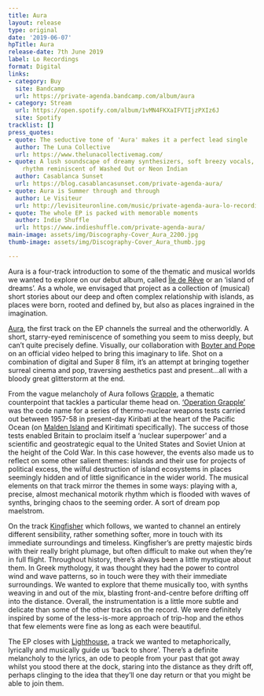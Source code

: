 ```yaml
---
title: Aura
layout: release
type: original
date: '2019-06-07'
hpTitle: Aura
release-date: 7th June 2019
label: Lo Recordings
format: Digital
links:
- category: Buy
  site: Bandcamp
  url: https://private-agenda.bandcamp.com/album/aura
- category: Stream
  url: https://open.spotify.com/album/1vMN4FKXaIFVTIjzPXIz6J
  site: Spotify
tracklist: []
press_quotes:
- quote: The seductive tone of 'Aura' makes it a perfect lead single
  author: The Luna Collective
  url: https://www.thelunacollectivemag.com/
- quote: A lush soundscape of dreamy synthesizers, soft breezy vocals, and pulsating
    rhythm reminiscent of Washed Out or Neon Indian
  author: Casablanca Sunset
  url: https://blog.casablancasunset.com/private-agenda-aura/
- quote: Aura is Summer through and through
  author: Le Visiteur
  url: http://levisiteuronline.com/music/private-agenda-aura-lo-recordings-2/?fbclid=IwAR37aQScgNQNtiMyQ7aqvWHq8O64eXn2tUiwfcvk-m3K7hiaYQnHKvzdnZQ
- quote: The whole EP is packed with memorable moments
  author: Indie Shuffle
  url: https://www.indieshuffle.com/private-agenda-aura/
main-image: assets/img/Discography-Cover_Aura_2200.jpg
thumb-image: assets/img/Discography-Cover_Aura_thumb.jpg

---
```

Aura is a four-track introduction to some of the thematic and musical worlds we wanted to explore on our debut album, called [Île de Rêve](https://private-agenda.com/discography/Ile-de-Reve/) or an ‘island of dreams’. As a whole, we envisaged that project as a collection of (musical) short stories about our deep and often complex relationship with islands, as places were born, rooted and defined by, but also as places ingrained in the imagination.

[Aura](https://www.youtube.com/watch?v=ngep8Uwk5dw), the first track on the EP channels the surreal and the otherworldly. A short, starry-eyed reminiscence of something you seem to miss deeply, but can’t quite precisely define. Visually, our collaboration with [Boyter and Pope](https://vimeo.com/boyterandpopefilms) on an official video helped to bring this imaginary to life. Shot on a combination of digital and Super 8 film, it’s an attempt at bringing together surreal cinema and pop, traversing aesthetics past and present...all with a bloody great glitterstorm at the end.

From the vague melancholy of Aura follows [Grapple](https://open.spotify.com/track/0n2KoophCMcLu7AJMvD8Lp), a thematic counterpoint that tackles a particular theme head on. [‘Operation Grapple’](https://press.anu.edu.au/publications/series/pacific/grappling-bomb) was the code name for a series of thermo-nuclear weapons tests carried out between 1957-58 in present-day Kiribati at the heart of the Pacific Ocean (on [Malden Island](https://en.wikipedia.org/wiki/Malden_Island) and Kiritimati specifically). The success of those tests enabled Britain to proclaim itself a ‘nuclear superpower’ and a scientific and geostrategic equal to the United States and Soviet Union at the height of the Cold War. In this case however, the events also made us to reflect on some other salient themes: islands and their use for projects of political excess, the wilful destruction of island ecosystems in places seemingly hidden and of little significance in the wider world. The musical elements on that track mirror the themes in some ways: playing with a, precise, almost mechanical motorik rhythm which is flooded with waves of synths, bringing chaos to the seeming order. A sort of dream pop maelstrom.

On the track [Kingfisher](https://open.spotify.com/track/55zWtJ5IftjMWT7XNSzSMu) which follows, we wanted to channel an entirely different sensibility, rather something softer, more in touch with its immediate surroundings and timeless. Kingfisher’s are pretty majestic birds with their really bright plumage, but often difficult to make out when they’re in full flight. Throughout history, there’s always been a little mystique about them. In Greek mythology, it was thought they had the power to control wind and wave patterns, so in touch were they with their immediate surroundings. We wanted to explore that theme musically too, with synths weaving in and out of the mix, blasting front-and-centre before drifting off into the distance. Overall, the instrumentation is a little more subtle and delicate than some of the other tracks on the record. We were definitely inspired by some of the less-is-more approach of trip-hop and the ethos that few elements were fine as long as each were beautiful.

The EP closes with [Lighthouse](https://open.spotify.com/track/1BGVZrj4TTLLSQdG9RCHgd), a track we wanted to metaphorically, lyrically and musically guide us ‘back to shore’. There’s a definite melancholy to the lyrics, an ode to people from your past that got away whilst you stood there at the dock, staring into the distance as they drift off, perhaps clinging to the idea that they’ll one day return or that you might be able to join them.